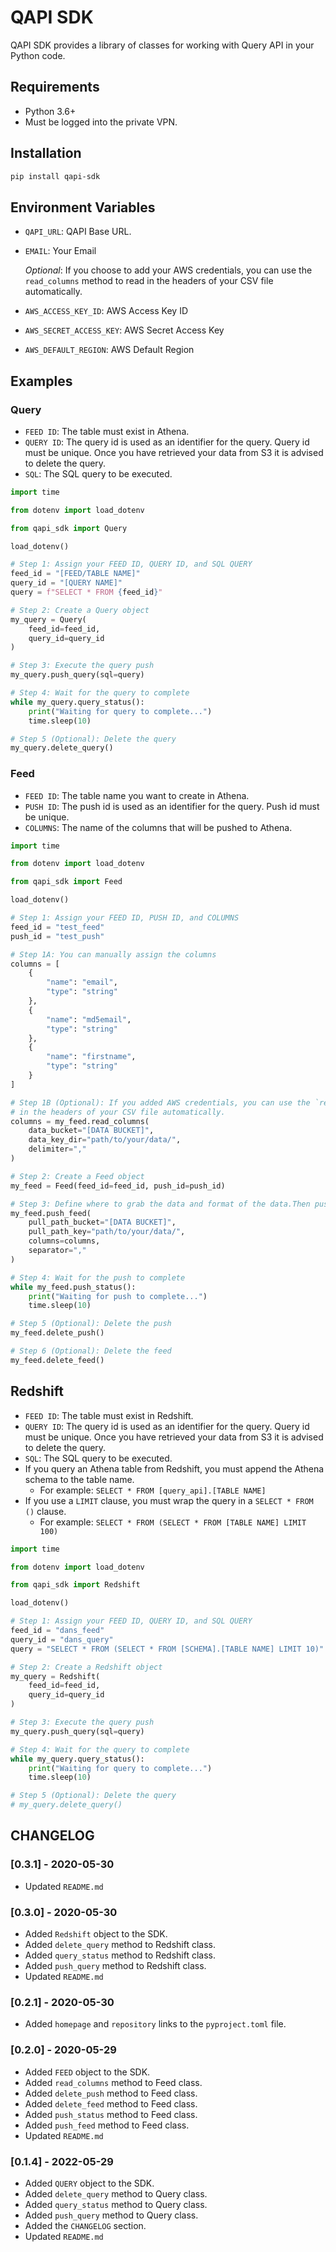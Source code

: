 # QAPI SDK

QAPI SDK provides a library of classes for working with Query API in your Python code.

## Requirements

* Python 3.6+
* Must be logged into the private VPN.

## Installation

```bash
pip install qapi-sdk 
```

## Environment Variables

- `QAPI_URL`: QAPI Base URL.
- `EMAIL`: Your Email

  *Optional*: If you choose to add your AWS credentials, you can use the `read_columns` method to read in the
  headers of your CSV file automatically.
- `AWS_ACCESS_KEY_ID`: AWS Access Key ID
- `AWS_SECRET_ACCESS_KEY`: AWS Secret Access Key
- `AWS_DEFAULT_REGION`: AWS Default Region

## Examples

### Query

- `FEED ID`: The table must exist in Athena.
- `QUERY ID`: The query id is used as an identifier for the query. Query id must be unique. Once you have retrieved your
  data from S3 it is advised to delete the query.
- `SQL`: The SQL query to be executed.

```python
import time

from dotenv import load_dotenv

from qapi_sdk import Query

load_dotenv()

# Step 1: Assign your FEED ID, QUERY ID, and SQL QUERY
feed_id = "[FEED/TABLE NAME]"
query_id = "[QUERY NAME]"
query = f"SELECT * FROM {feed_id}"

# Step 2: Create a Query object
my_query = Query(
    feed_id=feed_id,
    query_id=query_id
)

# Step 3: Execute the query push
my_query.push_query(sql=query)

# Step 4: Wait for the query to complete
while my_query.query_status():
    print("Waiting for query to complete...")
    time.sleep(10)

# Step 5 (Optional): Delete the query
my_query.delete_query()
```

### Feed

- `FEED ID`: The table name you want to create in Athena.
- `PUSH ID`: The push id is used as an identifier for the query. Push id must be unique.
- `COLUMNS`: The name of the columns that will be pushed to Athena.

```python
import time

from dotenv import load_dotenv

from qapi_sdk import Feed

load_dotenv()

# Step 1: Assign your FEED ID, PUSH ID, and COLUMNS
feed_id = "test_feed"
push_id = "test_push"

# Step 1A: You can manually assign the columns
columns = [
    {
        "name": "email",
        "type": "string"
    },
    {
        "name": "md5email",
        "type": "string"
    },
    {
        "name": "firstname",
        "type": "string"
    }
]

# Step 1B (Optional): If you added AWS credentials, you can use the `read_columns` method to read 
# in the headers of your CSV file automatically.
columns = my_feed.read_columns(
    data_bucket="[DATA BUCKET]",
    data_key_dir="path/to/your/data/",
    delimiter=","
)

# Step 2: Create a Feed object
my_feed = Feed(feed_id=feed_id, push_id=push_id)

# Step 3: Define where to grab the data and format of the data.Then push the data to Athena.
my_feed.push_feed(
    pull_path_bucket="[DATA BUCKET]",
    pull_path_key="path/to/your/data/",
    columns=columns,
    separator=","
)

# Step 4: Wait for the push to complete
while my_feed.push_status():
    print("Waiting for push to complete...")
    time.sleep(10)

# Step 5 (Optional): Delete the push
my_feed.delete_push()

# Step 6 (Optional): Delete the feed
my_feed.delete_feed()
```

## Redshift

- `FEED ID`: The table must exist in Redshift.
- `QUERY ID`: The query id is used as an identifier for the query. Query id must be unique. Once you have retrieved your
  data from S3 it is advised to delete the query.
- `SQL`: The SQL query to be executed.
- If you query an Athena table from Redshift, you must append the Athena schema to the table name.
    - For example: `SELECT * FROM [query_api].[TABLE NAME]`
- If you use a `LIMIT` clause, you must wrap the query in a `SELECT * FROM ()` clause.
    - For example: `SELECT * FROM (SELECT * FROM [TABLE NAME] LIMIT 100)`

```python
import time

from dotenv import load_dotenv

from qapi_sdk import Redshift

load_dotenv()

# Step 1: Assign your FEED ID, QUERY ID, and SQL QUERY
feed_id = "dans_feed"
query_id = "dans_query"
query = "SELECT * FROM (SELECT * FROM [SCHEMA].[TABLE NAME] LIMIT 10)"

# Step 2: Create a Redshift object
my_query = Redshift(
    feed_id=feed_id,
    query_id=query_id
)

# Step 3: Execute the query push
my_query.push_query(sql=query)

# Step 4: Wait for the query to complete
while my_query.query_status():
    print("Waiting for query to complete...")
    time.sleep(10)

# Step 5 (Optional): Delete the query
# my_query.delete_query()

```

## CHANGELOG

### [0.3.1] - 2020-05-30

- Updated `README.md`

### [0.3.0] - 2020-05-30

- Added `Redshift` object to the SDK.
- Added `delete_query` method to Redshift class.
- Added `query_status` method to Redshift class.
- Added `push_query` method to Redshift class.
- Updated `README.md`

### [0.2.1] - 2020-05-30

- Added `homepage` and `repository` links to the `pyproject.toml` file.

### [0.2.0] - 2020-05-29

- Added `FEED` object to the SDK.
- Added `read_columns` method to Feed class.
- Added `delete_push` method to Feed class.
- Added `delete_feed` method to Feed class.
- Added `push_status` method to Feed class.
- Added `push_feed` method to Feed class.
- Updated `README.md`

### [0.1.4] - 2022-05-29

- Added `QUERY` object to the SDK.
- Added `delete_query` method to Query class.
- Added `query_status` method to Query class.
- Added `push_query` method to Query class.
- Added the `CHANGELOG` section.
- Updated `README.md`
